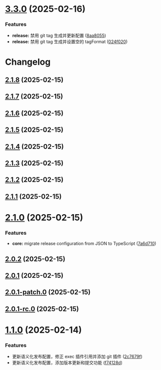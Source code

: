 # [3.3.0](https://github.com/YubaC/Test3/compare/v3.2.0...v3.3.0) (2025-02-16)


### Features

* **release:** 禁用 git tag 生成并更新配置 ([8aa8055](https://github.com/YubaC/Test3/commit/8aa8055422eac6c1e54cc4a5388241f8c2816c0a))
* **release:** 禁用 git tag 生成并设置空的 tagFormat ([024f020](https://github.com/YubaC/Test3/commit/024f02027cdd7f8f2bd631d9c5461d43a50f1e71))

# Changelog

## [2.1.8](https://github.com/YubaC/Test3/compare/v2.1.7...v2.1.8) (2025-02-15)

## [2.1.7](https://github.com/YubaC/Test3/compare/v2.1.6...v2.1.7) (2025-02-15)

## [2.1.6](https://github.com/YubaC/Test3/compare/v2.1.5...v2.1.6) (2025-02-15)

## [2.1.5](https://github.com/YubaC/Test3/compare/v2.1.4...v2.1.5) (2025-02-15)

## [2.1.4](https://github.com/YubaC/Test3/compare/v2.1.3...v2.1.4) (2025-02-15)

## [2.1.3](https://github.com/YubaC/Test3/compare/v2.1.2...v2.1.3) (2025-02-15)

## [2.1.2](https://github.com/YubaC/Test3/compare/v2.1.1...v2.1.2) (2025-02-15)

## [2.1.1](https://github.com/YubaC/Test3/compare/v2.1.0...v2.1.1) (2025-02-15)

# [2.1.0](https://github.com/YubaC/Test3/compare/v2.0.2...v2.1.0) (2025-02-15)


### Features

* **core:** migrate release configuration from JSON to TypeScript ([7a6d710](https://github.com/YubaC/Test3/commit/7a6d7100099581851aeb06d81d6e500de55b9414))

## [2.0.2](https://github.com/YubaC/Test3/compare/v2.0.1...v2.0.2) (2025-02-15)

## [2.0.1](https://github.com/YubaC/Test3/compare/v2.0.1-patch.0...v2.0.1) (2025-02-15)

## [2.0.1-patch.0](https://github.com/YubaC/Test3/compare/v2.0.1-rc.0...v2.0.1-patch.0) (2025-02-15)

## [2.0.1-rc.0](https://github.com/YubaC/Test3/compare/v2.0.0...v2.0.1-rc.0) (2025-02-15)

# [1.1.0](https://github.com/YubaC/Test3/compare/v1.0.0...v1.1.0) (2025-02-14)


### Features

* 更新语义化发布配置，修正 exec 插件引用并添加 git 插件 ([2c7679f](https://github.com/YubaC/Test3/commit/2c7679f8722be77dfe3738c34c9a804311839789))
* 更新语义化发布配置，添加版本更新和提交功能 ([f74128d](https://github.com/YubaC/Test3/commit/f74128dd2b062a980e7eb9242d36e885beb1da52))
